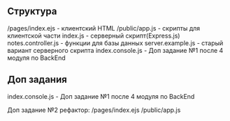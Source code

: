 ## Структура

/pages/index.ejs - клиентский HTML
/public/app.js - скрипты для клиентской части
index.js - серверный скрипт(Express.js)
notes.controller.js - функции для базы данных
server.example.js - старый вариант серверного скрипта
index.console.js - Доп задание №1 после 4 модуля по BackEnd

## Доп задания

index.console.js - Доп задание №1 после 4 модуля по BackEnd

Доп задание №2 рефактор:
/pages/index.ejs
/public/app.js